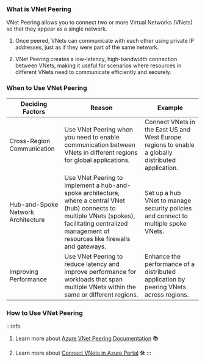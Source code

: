 ### What is VNet Peering

VNet Peering allows you to connect two or more Virtual Networks (VNets) so that
they appear as a single network.

1. Once peered, VNets can communicate with each other using private IP
   addresses, just as if they were part of the same network.

2. VNet Peering creates a low-latency, high-bandwidth connection between VNets,
   making it useful for scenarios where resources in different VNets need to
   communicate efficiently and securely.

### When to Use VNet Peering

| Deciding Factors                   | Reason                                                                                                                                                                                                    | Example                                                                                            |
| ---------------------------------- | --------------------------------------------------------------------------------------------------------------------------------------------------------------------------------------------------------- | -------------------------------------------------------------------------------------------------- |
| Cross-Region Communication         | Use VNet Peering when you need to enable communication between VNets in different regions for global applications.                                                                                        | Connect VNets in the East US and West Europe regions to enable a globally distributed application. |
| Hub-and-Spoke Network Architecture | Use VNet Peering to implement a hub-and-spoke architecture, where a central VNet (hub) connects to multiple VNets (spokes), facilitating centralized management of resources like firewalls and gateways. | Set up a hub VNet to manage security policies and connect to multiple spoke VNets.                 |
| Improving Performance              | Use VNet Peering to reduce latency and improve performance for workloads that span multiple VNets within the same or different regions.                                                                   | Enhance the performance of a distributed application by peering VNets across regions.              |

### How to Use VNet Peering

:::info

1. Learn more about
   [Azure VNet Peering Documentation](https://learn.microsoft.com/en-us/azure/virtual-network/virtual-network-peering-overview)
   📚

2. Learn more about
   [Connect VNets in Azure Portal](https://learn.microsoft.com/en-us/azure/virtual-network/tutorial-connect-virtual-networks-portal)
   🛠️ 
:::
